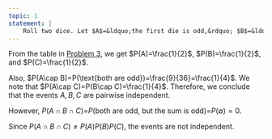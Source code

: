 ```yaml
---
topic: 1
statement: |
    Roll two dice. Let $A$=&ldquo;the first die is odd,&rdquo; $B$=&ldquo;the second die is odd,&rdquo; and $C$=&ldquo;the sum is odd.&rdquo; Show that these events are pairwise independent but not independent. 
---
```

From the table in [Problem 3](#prob-3), we get $P(A)=\frac{1}{2}$,
$P(B)=\frac{1}{2}$, and $P(C)=\frac{1}{2}$.

Also, $P(A\cap B)=P(\text{both are odd})=\frac{9}{36}=\frac{1}{4}$. We note that
$P(A\cap C)=P(B\cap C)=\frac{1}{4}$. Therefore, we conclude that the events $A,B,C$ are pairwise independent.

However, $P(A\cap B\cap C)$=$P(\text{both are odd, but the sum is
odd})$=$P(\emptyset)=0$.

Since $P(A\cap B\cap C)\neq P(A)P(B)P(C)$, the events are not independent.